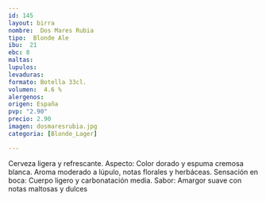 ```yaml
---
id: 145
layout: birra
nombre:  Dos Mares Rubia
tipo:  Blonde Ale
ibu:  21
ebc: 8
maltas: 
lupulos: 
levaduras: 
formato: Botella 33cl.
volumen:  4.6 %
alergenos: 
origen: España
pvp: "2.90"
precio: 2.90
imagen: dosmaresrubia.jpg
categoria: [Blonde_Lager]

---
```

Cerveza ligera y refrescante.
Aspecto: Color dorado y espuma cremosa blanca.
Aroma moderado a lúpulo, notas florales y herbáceas.
Sensación en boca: Cuerpo ligero y carbonatación media.
Sabor: Amargor suave con notas maltosas y dulces